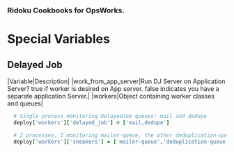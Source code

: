 ### Ridoku Cookbooks for OpsWorks.

# Special Variables

## Delayed Job

|Variable|Description|
|work_from_app_server|Run DJ Server on Application Server? true if worker is desired on App server.  false indicates you have a separate application Server.|
|workers|Object containing worker classes and queues|

```ruby
  # Single process monitoring DelayedJob queues: mail and dedupe
  deploy['workers']['delayed_job'] = ['mail,dedupe']

  # 2 processes, 1 monitoring mailer-queue, the other deduplication-queue
  deploy['workers']['sneakers'] = ['mailer-queue','deduplication-queue']
```
